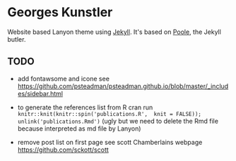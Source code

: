# Georges Kunstler

Website based Lanyon theme using [Jekyll](http://jekyllrb.com). It's
based on [Poole](http://getpoole.com), the Jekyll butler.

## TODO

- add fontawsome and icone
see https://github.com/psteadman/psteadman.github.io/blob/master/_includes/sidebar.html

- to generate the references list from R cran run
  `knitr::knit(knitr::spin('publications.R',  knit = FALSE));
  unlink('publications.Rmd')` (ugly but we need to delete the Rmd file
  because interpreted as md file by Lanyon)

- remove post list on first page see scott Chamberlains webpage https://github.com/sckott/scott

